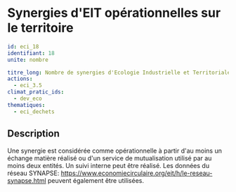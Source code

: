 # Synergies d'EIT opérationnelles sur le territoire
```yaml
id: eci_18
identifiant: 18
unite: nombre

titre_long: Nombre de synergies d'Ecologie Industrielle et Territoriale (EIT) opérationnelles sur le territoire (nombre)
actions:
  - eci_3.5
climat_pratic_ids:
  - dev_eco
thematiques:
  - eci_dechets 
```
## Description
Une synergie est considérée comme opérationnelle à partir d'au moins un échange matière réalisé ou d'un service de mutualisation utilisé par au moins deux entités.
Un suivi interne peut être réalisé. Les données du réseau SYNAPSE: https://www.economiecirculaire.org/eit/h/le-reseau-synapse.html peuvent également être utilisées.
